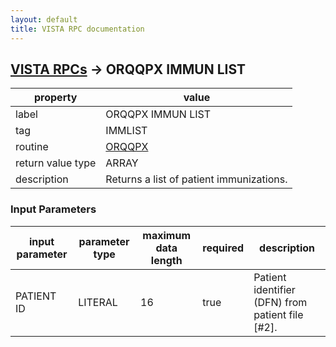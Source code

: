 ```yaml
---
layout: default
title: VISTA RPC documentation
---
```




## [VISTA RPCs](TableOfContent.md) &#8594; ORQQPX IMMUN LIST 

 property | value 
--- | --- 
 label | ORQQPX IMMUN LIST
 tag | IMMLIST
 routine | [ORQQPX](http://code.osehra.org/dox/Routine_ORQQPX_source.html)
 return value type | ARRAY
 description | Returns a list of patient immunizations.

### Input Parameters

| input parameter | parameter type | maximum data length | required | description | 
| --- | --- | --- | --- | --- | 
| PATIENT ID | LITERAL | 16 | true | Patient identifier (DFN) from patient file [#2]. | 